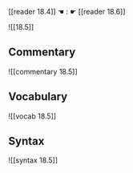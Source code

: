 [[reader 18.4]] ☚ : ☛ [[reader 18.6]]

![[18.5]]

## Commentary

![[commentary 18.5]]

## Vocabulary

![[vocab 18.5]]

## Syntax

![[syntax 18.5]]

